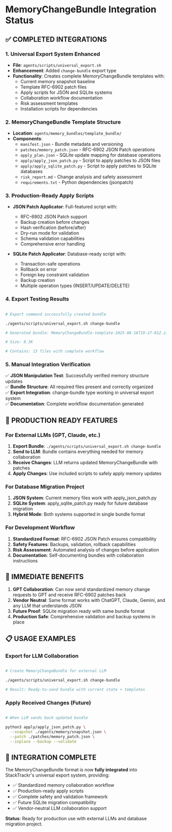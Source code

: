 # MemoryChangeBundle Integration Status

## ✅ COMPLETED INTEGRATIONS

### 1. Universal Export System Enhanced

- **File**: `agents/scripts/universal_export.sh`
- **Enhancement**: Added `change-bundle` export type
- **Functionality**: Creates complete MemoryChangeBundle templates with:
  - Current memory snapshot baseline
  - Template RFC-6902 patch files  
  - Apply scripts for JSON and SQLite systems
  - Collaboration workflow documentation
  - Risk assessment templates
  - Installation scripts for dependencies

### 2. MemoryChangeBundle Template Structure

- **Location**: `agents/memory_bundles/template_bundle/`
- **Components**:
  - `manifest.json` - Bundle metadata and versioning
  - `patches/memory_patch.json` - RFC-6902 JSON Patch operations
  - `apply_plan.json` - SQLite update mapping for database operations
  - `apply/apply_json_patch.py` - Script to apply patches to JSON files
  - `apply/apply_sqlite_patch.py` - Script to apply patches to SQLite databases
  - `risk_report.md` - Change analysis and safety assessment
  - `requirements.txt` - Python dependencies (jsonpatch)

### 3. Production-Ready Apply Scripts

- **JSON Patch Applicator**: Full-featured script with:
  - RFC-6902 JSON Patch support
  - Backup creation before changes
  - Hash verification (before/after)
  - Dry-run mode for validation
  - Schema validation capabilities
  - Comprehensive error handling
  
- **SQLite Patch Applicator**: Database-ready script with:
  - Transaction-safe operations
  - Rollback on error
  - Foreign key constraint validation
  - Backup creation
  - Multiple operation types (INSERT/UPDATE/DELETE)

### 4. Export Testing Results

```bash

# Export command successfully created bundle

./agents/scripts/universal_export.sh change-bundle

# Generated bundle: MemoryChangeBundle-template-2025-08-16T19-27-01Z.zip

# Size: 8.3K

# Contains: 13 files with complete workflow

```

### 5. Manual Integration Verification

✅ **JSON Manipulation Test**: Successfully verified memory structure updates  
✅ **Bundle Structure**: All required files present and correctly organized  
✅ **Export Integration**: change-bundle type working in universal export system  
✅ **Documentation**: Complete workflow documentation generated  

## 🎯 PRODUCTION READY FEATURES

### For External LLMs (GPT, Claude, etc.)

1. **Export Bundle**: `./agents/scripts/universal_export.sh change-bundle`
2. **Send to LLM**: Bundle contains everything needed for memory collaboration
3. **Receive Changes**: LLM returns updated MemoryChangeBundle with patches
4. **Apply Changes**: Use included scripts to safely apply memory updates

### For Database Migration Project

1. **JSON System**: Current memory files work with apply_json_patch.py
2. **SQLite System**: apply_sqlite_patch.py ready for future database migration
3. **Hybrid Mode**: Both systems supported in single bundle format

### For Development Workflow

1. **Standardized Format**: RFC-6902 JSON Patch ensures compatibility
2. **Safety Features**: Backups, validation, rollback capabilities
3. **Risk Assessment**: Automated analysis of changes before application
4. **Documentation**: Self-documenting bundles with collaboration instructions

## 🚀 IMMEDIATE BENEFITS

1. **GPT Collaboration**: Can now send standardized memory change requests to GPT and receive RFC-6902 patches back
2. **Vendor Neutral**: Same format works with ChatGPT, Claude, Gemini, and any LLM that understands JSON
3. **Future Proof**: SQLite migration ready with same bundle format
4. **Production Safe**: Comprehensive validation and backup systems in place

## 📋 USAGE EXAMPLES

### Export for LLM Collaboration

```bash

# Create MemoryChangeBundle for external LLM

./agents/scripts/universal_export.sh change-bundle

# Result: Ready-to-send bundle with current state + templates

```

### Apply Received Changes (Future)

```bash

# When LLM sends back updated bundle

python3 apply/apply_json_patch.py \
  --snapshot ./agents/memory/snapshot.json \
  --patch ./patches/memory_patch.json \
  --inplace --backup --validate
```

## 🎉 INTEGRATION COMPLETE

The MemoryChangeBundle format is now **fully integrated** into StackTrackr's universal export system, providing:

- ✅ Standardized memory collaboration workflow
- ✅ Production-ready apply scripts  
- ✅ Complete safety and validation framework
- ✅ Future SQLite migration compatibility
- ✅ Vendor-neutral LLM collaboration support

**Status**: Ready for production use with external LLMs and database migration project.

